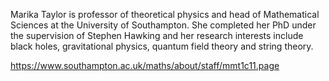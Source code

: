 Marika Taylor is professor of theoretical physics and head of Mathematical Sciences at the University of Southampton. She completed her PhD under the supervision of Stephen Hawking and her research interests include black holes, gravitational physics, quantum field theory and string theory. 


https://www.southampton.ac.uk/maths/about/staff/mmt1c11.page

